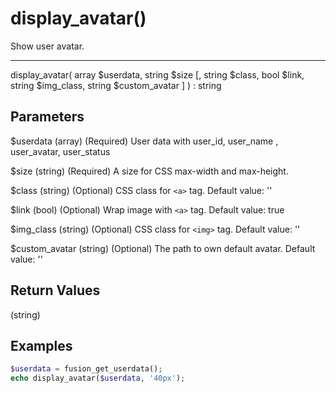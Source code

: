 # display_avatar()

Show user avatar.

---

display_avatar( array $userdata, string $size [, string $class, bool $link, string $img_class, string $custom_avatar ] ) : string

## Parameters

$userdata (array) (Required) User data with user_id, user_name , user_avatar, user_status

$size (string) (Required) A size for CSS max-width and max-height.

$class (string) (Optional) CSS class for `<a>` tag. Default value: ''

$link (bool) (Optional) Wrap image with `<a>` tag. Default value: true

$img_class (string) (Optional) CSS class for `<img>` tag. Default value: ''

$custom_avatar (string) (Optional) The path to own default avatar. Default value: ''

## Return Values

(string)

## Examples

```php
$userdata = fusion_get_userdata();
echo display_avatar($userdata, '40px');
```
